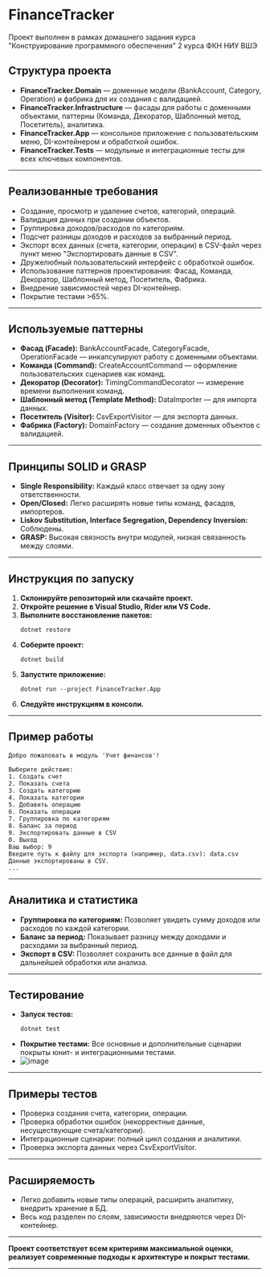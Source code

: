 # FinanceTracker

Проект выполнен в рамках домашнего задания курса "Конструирование программного обеспечения" 2 курса ФКН НИУ ВШЭ
## Структура проекта

- **FinanceTracker.Domain** — доменные модели (BankAccount, Category, Operation) и фабрика для их создания с валидацией.
- **FinanceTracker.Infrastructure** — фасады для работы с доменными объектами, паттерны (Команда, Декоратор, Шаблонный метод, Посетитель), аналитика.
- **FinanceTracker.App** — консольное приложение с пользовательским меню, DI-контейнером и обработкой ошибок.
- **FinanceTracker.Tests** — модульные и интеграционные тесты для всех ключевых компонентов.

---

## Реализованные требования

- Создание, просмотр и удаление счетов, категорий, операций.
- Валидация данных при создании объектов.
- Группировка доходов/расходов по категориям.
- Подсчет разницы доходов и расходов за выбранный период.
- Экспорт всех данных (счета, категории, операции) в CSV-файл через пункт меню "Экспортировать данные в CSV".
- Дружелюбный пользовательский интерфейс с обработкой ошибок.
- Использование паттернов проектирования: Фасад, Команда, Декоратор, Шаблонный метод, Посетитель, Фабрика.
- Внедрение зависимостей через DI-контейнер.
- Покрытие тестами >65%.

---

## Используемые паттерны

- **Фасад (Facade):** BankAccountFacade, CategoryFacade, OperationFacade — инкапсулируют работу с доменными объектами.
- **Команда (Command):** CreateAccountCommand — оформление пользовательских сценариев как команд.
- **Декоратор (Decorator):** TimingCommandDecorator — измерение времени выполнения команд.
- **Шаблонный метод (Template Method):** DataImporter — для импорта данных.
- **Посетитель (Visitor):** CsvExportVisitor — для экспорта данных.
- **Фабрика (Factory):** DomainFactory — создание доменных объектов с валидацией.

---

## Принципы SOLID и GRASP

- **Single Responsibility:** Каждый класс отвечает за одну зону ответственности.
- **Open/Closed:** Легко расширять новые типы команд, фасадов, импортеров.
- **Liskov Substitution, Interface Segregation, Dependency Inversion:** Соблюдены.
- **GRASP:** Высокая связность внутри модулей, низкая связанность между слоями.

---

## Инструкция по запуску

1. **Склонируйте репозиторий или скачайте проект.**
2. **Откройте решение в Visual Studio, Rider или VS Code.**
3. **Выполните восстановление пакетов:**
   ```
   dotnet restore
   ```
4. **Соберите проект:**
   ```
   dotnet build
   ```
5. **Запустите приложение:**
   ```
   dotnet run --project FinanceTracker.App
   ```
6. **Следуйте инструкциям в консоли.**

---

## Пример работы

```
Добро пожаловать в модуль 'Учет финансов'!

Выберите действие:
1. Создать счет
2. Показать счета
3. Создать категорию
4. Показать категории
5. Добавить операцию
6. Показать операции
7. Группировка по категориям
8. Баланс за период
9. Экспортировать данные в CSV
0. Выход
Ваш выбор: 9
Введите путь к файлу для экспорта (например, data.csv): data.csv
Данные экспортированы в CSV.
...
```

---

## Аналитика и статистика

- **Группировка по категориям:**  Позволяет увидеть сумму доходов или расходов по каждой категории.
- **Баланс за период:**  Показывает разницу между доходами и расходами за выбранный период.
- **Экспорт в CSV:**  Позволяет сохранить все данные в файл для дальнейшей обработки или анализа.

---

## Тестирование

- **Запуск тестов:**
  ```
  dotnet test
  ```
- **Покрытие тестами:**  Все основные и дополнительные сценарии покрыты юнит- и интеграционными тестами.
- ![image](https://github.com/user-attachments/assets/35581445-38b6-48b3-8984-634567eeee60)


---

## Примеры тестов

- Проверка создания счета, категории, операции.
- Проверка обработки ошибок (некорректные данные, несуществующие счета/категории).
- Интеграционные сценарии: полный цикл создания и аналитики.
- Проверка экспорта данных через CsvExportVisitor.

---

## Расширяемость

- Легко добавить новые типы операций, расширить аналитику, внедрить хранение в БД.
- Весь код разделен по слоям, зависимости внедряются через DI-контейнер.

---

**Проект соответствует всем критериям максимальной оценки, реализует современные подходы к архитектуре и покрыт тестами.**

---
